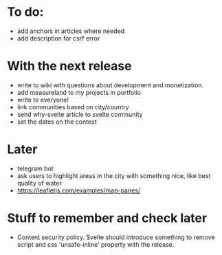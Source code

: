 # To do:

- add anchors in articles where needed
- add description for csrf error

# With the next release

- write to wiki with questions about development and monetization.
- add measureland to my projects in portfolio
- write to everyone!
- link communities based on city/country
- send why-svelte article to svelte community
- set the dates on the contest

# Later

- telegram bot
- ask users to highlight areas in the city with something nice, like best quality of water
- https://leafletjs.com/examples/map-panes/

# Stuff to remember and check later

- Content security policy. Svelte should introduce something to remove script and css 'unsafe-inline' property with the release.
